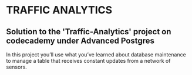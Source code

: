 # TRAFFIC ANALYTICS
## Solution to the 'Traffic-Analytics' project on codecademy under Advanced Postgres
In this project you’ll use what you’ve learned about database maintenance to manage a table that receives constant updates from a network of sensors. 

